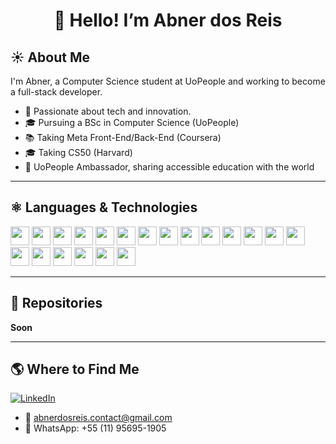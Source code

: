 <h1 align="center">👋 Hello! I’m Abner dos Reis</h1>



## ☀️ About Me

I'm Abner, a Computer Science student at UoPeople and working to become a full-stack developer.

- 🚀 Passionate about tech and innovation.
- 🎓 Pursuing a BSc in Computer Science (UoPeople)
- 📚 Taking Meta Front-End/Back-End (Coursera)
- 🎓 Taking CS50 (Harvard)
- 🤝 UoPeople Ambassador, sharing accessible education with the world

---

## ⚛️ Languages & Technologies

<p>
  <img src="https://cdn.jsdelivr.net/gh/devicons/devicon/icons/html5/html5-original.svg" width="30"/>
  <img src="https://cdn.jsdelivr.net/gh/devicons/devicon/icons/css3/css3-original.svg" width="30"/>
  <img src="https://cdn.jsdelivr.net/gh/devicons/devicon/icons/bootstrap/bootstrap-original.svg" width="30"/>
  <img src="https://cdn.jsdelivr.net/gh/devicons/devicon/icons/javascript/javascript-original.svg" width="30"/>
  <img src="https://cdn.jsdelivr.net/gh/devicons/devicon/icons/nodejs/nodejs-original.svg" width="30"/>
  <img src="https://i.imgur.com/cTndxdt.png" width="30"/>
  <img src="https://cdn.jsdelivr.net/gh/devicons/devicon/icons/react/react-original.svg" width="30"/>
  <img src="https://i.imgur.com/jKqs3Q9.png" width="30"/>
  <img src="https://i.imgur.com/PmfqVny.png" width="30"/>
  <img src="https://i.imgur.com/Din5qR8.png" width="30"/>
  <img src="https://cdn.jsdelivr.net/gh/devicons/devicon/icons/c/c-original.svg" width="30"/>
  <img src="https://cdn.jsdelivr.net/gh/devicons/devicon/icons/python/python-original.svg" width="30"/>
  <img src="https://i.imgur.com/XURMOej.png" width="30"/>
  <img src="https://i.imgur.com/GVyOUtr.png" width="30"/>
  <img src="https://i.imgur.com/Wu62qP2.png" width="30"/>
  <img src="https://i.imgur.com/7Tre8TO.png" width="30"/>
  <img src="https://cdn.jsdelivr.net/gh/devicons/devicon/icons/git/git-original.svg" width="30"/>
  <img src="https://i.imgur.com/AVYs8r8.png" width="30"/>
  <img src="https://i.imgur.com/wM34I1r.png" width="30"/>
  <img src="https://cdn.jsdelivr.net/gh/devicons/devicon/icons/linux/linux-original.svg" width="30"/>
</p>

---
## 📁 Repositories

**Soon**

---

## 🌎 Where to Find Me

[![LinkedIn](https://img.shields.io/badge/LinkedIn-Connect-blue?logo=linkedin)](https://www.linkedin.com/in/abnerdosreis/)

- 📧 abnerdosreis.contact@gmail.com
- 📱 WhatsApp: +55 (11) 95695-1905


